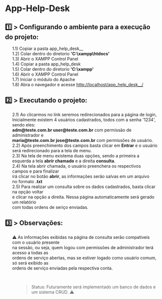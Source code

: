 # App-Help-Desk

<h2> 1️⃣ > Configurando o ambiente para a execução do projeto: </h2>

<ul> 1.1) Copiar a pasta app_help_desk__ <br>
1.2) Colar dentro do diretorio <strong>'C:\xampp\htdocs'</strong> <br>
1.3) Abrir o XAMPP Control Panel <br>
1.4) Copiar a pasta app_help_desk <br>
1.5) Colar dentro do diretorio <strong>'C:\xampp'</strong> <br>
1.6) Abrir o XAMPP Control Panel <br>
1.7) Iniciar o módulo do Apache <br>
1.8) Abra o navegador e acesse <a href="http://localhost/app_help_desk/">http://localhost/app_help_desk__/</a> <br>
</ul>

<h2> 2️⃣ > Executando o projeto: </h2>

<ul>
  2.1) Ao clicarmos no link seremos redirecionados para a página de login,<br>
  Inicialmente existem 4 usuários cadastrados, todos com a senha '1234', sendo eles:<br>
  <strong>adm@teste.com.br user@teste.com.br</strong> com permissão de administrador e<br>
  <strong>maria@teste.com.br jose@teste.com.br</strong> com permissões de usuário.<br>
  2.2) Após preenchimento dos campos basta clicar em <strong>Entrar</strong> e o usuário <br>
  será redirecionado para a tela de menu.<br>
  2.3) Na tela de menu existema duas opções, sendo a primeira a esquerda a tela 
  <strong>abrir chamado</strong> e a direita <strong>consulta</strong>.<br>
  2.4) Na tela abrir chamada, o usuário preenchera os respectivos campos e para finalizar<br>
  irá clicar no botão <strong>abrir</strong>, as informações serão salvas em um arquivo<br> 
  no formato <strong>.txt</strong><br>
  2.5) Para realizar um consulta sobre os dados cadastrados, basta clicar na opção voltar 
  <br>e clicar na opção a direita. Nessa página automaticamente será gerado um relatório 
  <br>com todas ordens de seriço enviadas.
</ul>
  
<h2> 3️⃣ > Observações:</h2>
<ul>
⚠️ As informações exibidas na página de consulta serão compativeis com o usuário presente<br> 
  na sessão, ou seja, quem logou com permissões de administrador terá acesso a todas as <br>
  ordens de serviço abertas, mas se estiver logado como usuário comum, só será exibido as<br> 
  ordens de serviço enviadas pela respectiva conta.
<ul>
  
<br>  
  
>Status: Futuramente será implementado um banco de dados e um sistema CRUD. ⚠️
